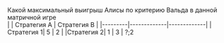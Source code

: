 
Какой максимальный выигрыш Алисы по критерию Вальда в данной матричной игре       
|         | Стратегия A | Стратегия B |
|---------|-------------|-------------|
|Стратегия 1|      5      |      2      |
|Стратегия 2|      1      |      3      |
?;2